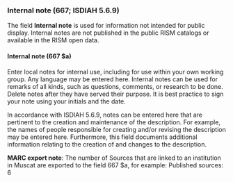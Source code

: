 ### Internal note (667; ISDIAH 5.6.9)

The field **Internal note** is used for information not intended for public display. Internal notes are not published in the public RISM catalogs or available in the RISM open data.


#### Internal note (667 $a)

Enter local notes for internal use, including for use within your own working group. Any language may be entered here. Internal notes can be used for remarks of all kinds, such as questions, comments, or research to be done. Delete notes after they have served their purpose. It is best practice to sign your
note using your initials and the date.  

In accordance with ISDIAH 5.6.9, notes can be entered here that are pertinent to the creation and maintenance of the description. For example, the names of people responsible
for creating and/or revising the description may be entered here. Furthermore, this field documents additional information relating to the creation of and changes to the description.  

**MARC export note**: The number of Sources that are linked to an institution in Muscat are exported to the field 667 $a, for example: Published sources: 6
